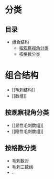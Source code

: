 # 分类
<!-- START doctoc generated TOC please keep comment here to allow auto update -->
<!-- DON'T EDIT THIS SECTION, INSTEAD RE-RUN doctoc TO UPDATE -->
## 目录

- [组合结构](#%E7%BB%84%E5%90%88%E7%BB%93%E6%9E%84)
  - [按观察视角分类](#%E6%8C%89%E8%A7%82%E5%AF%9F%E8%A7%86%E8%A7%92%E5%88%86%E7%B1%BB)
  - [按格数分类](#%E6%8C%89%E6%A0%BC%E6%95%B0%E5%88%86%E7%B1%BB)

<!-- END doctoc generated TOC please keep comment here to allow auto update -->

# 组合结构

- [[毛刺结构]]
- [[数组]]


## 按观察视角分类

- [[显性毛刺数组]]
- [[隐性毛刺数组]]

## 按格数分类

- 毛刺数对
- 毛刺三数组
- ...
